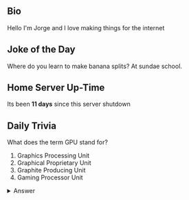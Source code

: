 ## Bio

Hello I'm Jorge and I love making things for the internet

## Joke of the Day

Where do you learn to make banana splits? At sundae school.

## Home Server Up-Time

Its been **11 days** since this server shutdown


## Daily Trivia

What does the term GPU stand for?
 1. Graphics Processing Unit
 2. Graphical Proprietary Unit
 3. Graphite Producing Unit
 4. Gaming Processor Unit

<details>
  <summary>Answer</summary>
  Graphics Processing Unit
</details>
